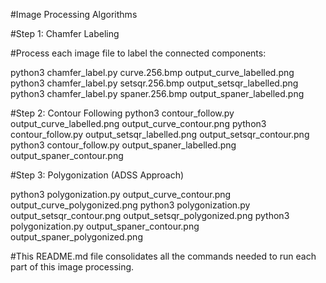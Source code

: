 #Image Processing Algorithms


#Step 1: Chamfer Labeling

#Process each image file to label the connected components:

python3 chamfer_label.py curve.256.bmp output_curve_labelled.png
python3 chamfer_label.py setsqr.256.bmp output_setsqr_labelled.png
python3 chamfer_label.py spaner.256.bmp output_spaner_labelled.png


#Step 2: Contour Following
python3 contour_follow.py output_curve_labelled.png output_curve_contour.png
python3 contour_follow.py output_setsqr_labelled.png output_setsqr_contour.png
python3 contour_follow.py output_spaner_labelled.png output_spaner_contour.png


#Step 3: Polygonization (ADSS Approach)

python3 polygonization.py output_curve_contour.png output_curve_polygonized.png
python3 polygonization.py output_setsqr_contour.png output_setsqr_polygonized.png
python3 polygonization.py output_spaner_contour.png output_spaner_polygonized.png




#This README.md file consolidates all the commands needed to run each part of this image processing.

